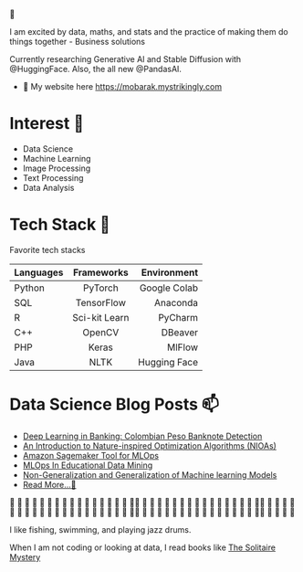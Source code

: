 👋

I am excited by data, maths, and stats and the practice of making them do things together - Business solutions
   
Currently researching Generative AI and Stable Diffusion with @HuggingFace. Also, the all new @PandasAI.

- 🌱 My website here https://mobarak.mystrikingly.com

# Interest 💞️
* Data Science
* Machine Learning
* Image Processing
* Text Processing
* Data Analysis

# Tech Stack 🌱
Favorite tech stacks

| Languages     | Frameworks    | Environment  |
| ------------- |:-------------:| ------------:|
| Python        | PyTorch       | Google Colab |
| SQL           | TensorFlow    | Anaconda     |
| R             | Sci-kit Learn | PyCharm      |
| C++           | OpenCV        | DBeaver      |
| PHP           | Keras         | MlFlow       |
| Java          | NLTK          | Hugging Face |

# Data Science Blog Posts 📫

* [Deep Learning in Banking: Colombian Peso Banknote Detection](https://www.analyticsvidhya.com/blog/2023/02/deep-learning-in-banking-colombian-peso-banknote-detection/)
* [An Introduction to Nature-inspired Optimization Algorithms (NIOAs)](https://www.analyticsvidhya.com/blog/2022/11/an-introduction-to-nature-inspired-optimization-algorithms-nioas/)
* [Amazon Sagemaker Tool for MLOps](https://www.analyticsvidhya.com/blog/2022/11/amazon-sagemaker-tool-for-mlops/)
* [MLOps In Educational Data Mining](https://www.analyticsvidhya.com/blog/2022/10/mlops-in-educational-data-mining/)
* [Non-Generalization and Generalization of Machine learning Models](https://www.analyticsvidhya.com/blog/2022/10/non-generalization-and-generalization-of-machine-learning-models/)
* [Read More...👀](https://www.analyticsvidhya.com/blog/author/inuwamobarak/)


<!---
inuwamobarak/inuwamobarak is a ✨ special ✨ repository because its `README.md` (this file) appears on your GitHub profile.
You can click the Preview link to take a look at your changes.

--->
💞️ 💞️ 💞️ 💞️ 💞️ 💞️ 💞️ 💞️ 💞️ 💞️ 💞️ 💞️ 💞️ 💞️ 💞️ 💞️ 💞️💞️ 💞️ 💞️ 💞️ 💞️ 💞️ 💞️ 💞️ 💞️ 💞️ 💞️ 💞️ 💞️ 💞️ 💞️ 💞️ 💞️💞️ 💞️ 💞️ 💞️ 💞️
💞️ 💞️ 💞️ 💞️ 💞️ 💞️ 💞️ 💞️ 💞️ 💞️ 💞️ 💞️ 💞️ 💞️ 💞️ 💞️ 💞️💞️ 💞️ 💞️ 💞️ 💞️ 💞️ 💞️ 💞️ 💞️ 💞️ 💞️ 💞️ 💞️ 💞️ 💞️ 💞️ 💞️💞️ 💞️ 💞️ 💞️ 💞️


I like fishing, swimming, and playing jazz drums.

When I am not coding or looking at data, I read books like [The Solitaire Mystery](https://en.wikipedia.org/wiki/The_Solitaire_Mystery)
